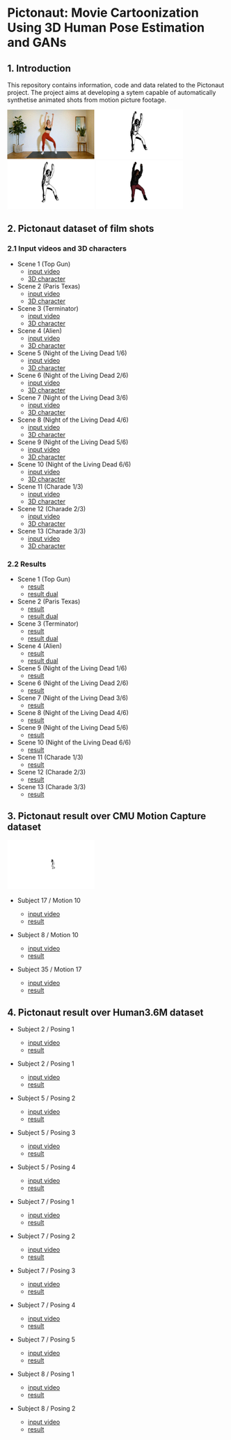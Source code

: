 # Pictonaut: Movie Cartoonization Using 3D Human Pose Estimation and GANs

## 1. Introduction

This repository contains information, code and data related to the Pictonaut project. The project aims at developing a sytem capable of  automatically synthetise animated shots from motion picture footage. 

<!--![](/data/test1/result_dual.gif)-->

<p float="left">
  <img src="img/output.gif" width="200" />
  <img src="img/tiktok2_shae_burns.gif" width="200" />
  <img src="img/tiktok2_shae_bw.gif" width="200" /> 
  <img src="img/tiktok2_shae_col.gif" width="200" />
</p>




<!--
## 2 Acknowledgements

If you find this repository useful for your research, please cite the original publication:

	TODO


## 2 Preliminar tests

- Scene 1 
	- [input video](/data/topgun/footage.mp4?raw=true)
	- [3D character](/data/topgun/obj)
-->

## 2. Pictonaut dataset of film shots

### 2.1 Input videos and 3D characters

- Scene 1 (Top Gun)
	- [input video](/data/topgun/footage.mp4?raw=true)
	- [3D character](/data/topgun/obj)
- Scene 2 (Paris Texas)
	- [input video](/data/paristexas/footage.mp4?raw=true)
	- [3D character](/data/paristexas/obj)
- Scene 3 (Terminator)
	- [input video](/data/terminator/footage.mp4?raw=true)
	- [3D character](/data/terminator/obj)
- Scene 4 (Alien)
	- [input video](/data/alien/footage.mp4?raw=true)
	- [3D character](/data/alien/obj)
- Scene 5 (Night of the Living Dead 1/6)
	- [input video](/data/night1/footage.mp4?raw=true)
	- [3D character](/data/night1/obj)
- Scene 6 (Night of the Living Dead 2/6)
	- [input video](/data/night2/footage.mp4?raw=true)
	- [3D character](/data/night2/obj)
- Scene 7 (Night of the Living Dead 3/6)
	- [input video](/data/night3/footage.mp4?raw=true)
	- [3D character](/data/night3/obj)
- Scene 8 (Night of the Living Dead 4/6)
	- [input video](/data/night4/footage.mp4?raw=true)
	- [3D character](/data/night4/obj)
- Scene 9 (Night of the Living Dead 5/6)
	- [input video](/data/night5/footage.mp4?raw=true)
	- [3D character](/data/night5/obj)
- Scene 10 (Night of the Living Dead 6/6)
	- [input video](/data/night6/footage.mp4?raw=true)
	- [3D character](/data/night6/obj)
- Scene 11 (Charade 1/3)
	- [input video](/data/charade1/footage.mp4?raw=true)
	- [3D character](/data/charade1/obj)
- Scene 12 (Charade 2/3)
	- [input video](/data/charade2/footage.mp4?raw=true)
	- [3D character](/data/charade2/obj)
- Scene 13 (Charade 3/3)
	- [input video](/data/charade3/footage.mp4?raw=true)
	- [3D character](/data/charade3/obj)

### 2.2 Results

- Scene 1 (Top Gun)
	- [result](/data/topgun/result.mp4?raw=true)
	- [result dual](/data/topgun/result_dual.mp4?raw=true)
- Scene 2 (Paris Texas)
	- [result](/data/paristexas/result.mp4?raw=true)
	- [result dual](/data/paristexas/result_dual.mp4?raw=true)
- Scene 3 (Terminator)
	- [result](/data/terminator/result.mp4?raw=true)
	- [result dual](/data/terminator/result_dual.mp4?raw=true)
- Scene 4 (Alien)
	- [result](/data/alien/result_dual.mp4?raw=true)
	- [result dual](/data/alien/result.mp4?raw=true)
- Scene 5 (Night of the Living Dead 1/6)
	- [result](/data/night1/result.mp4?raw=true)
- Scene 6 (Night of the Living Dead 2/6)
	- [result](/data/night2/result.mp4?raw=true)
- Scene 7 (Night of the Living Dead 3/6)
	- [result](/data/night3/result.mp4?raw=true)
- Scene 8 (Night of the Living Dead 4/6)
	- [result](/data/night4/result.mp4?raw=true)
- Scene 9 (Night of the Living Dead 5/6)
	- [result](/data/night5/result.mp4?raw=true)
- Scene 10 (Night of the Living Dead 6/6)
	- [result](/data/night6/result.mp4?raw=true)
- Scene 11 (Charade 1/3)
	- [result](/data/charade1/result.mp4?raw=true)
- Scene 12 (Charade 2/3)
	- [result](/data/charade2/result.mp4?raw=true)
- Scene 13 (Charade 3/3)
	- [result](/data/charade3/result.mp4?raw=true)

## 3. Pictonaut result over CMU Motion Capture dataset

<p float="left">
  <img src="/data/cmu_17_10/result.gif" width="200" />
</p>

- Subject 17 / Motion 10
	- [input video](/data/cmu_17_10/footage.mp4?raw=true)
	- [result](/data/cmu_17_10/result.mp4?raw=true)


- Subject 8 / Motion 10
	- [input video](/data/cmu_08_10/footage.mp4?raw=true)
	- [result](/data/cmu_08_10/result.mp4?raw=true)

- Subject 35 / Motion 17
	- [input video](/data/cmu_35_17/footage.mp4?raw=true)
	- [result](/data/cmu_35_17/result.mp4?raw=true)

## 4. Pictonaut result over Human3.6M dataset

- Subject 2 / Posing 1
	- [input video](/data/h36m_s2_1/footage.mp4?raw=true)
	- [result](/data/h36m_s2_1/result.mp4?raw=true)

- Subject 2 / Posing 1
	- [input video](/data/h36m_s2_2/footage.mp4?raw=true)
	- [result](/data/h36m_s2_2/result.mp4?raw=true)

- Subject 5 / Posing 2
	- [input video](/data/h36m_s5_1/footage.mp4?raw=true)
	- [result](/data/h36m_s5_1/result.mp4?raw=true)

- Subject 5 / Posing 3
	- [input video](/data/h36m_s5_2/footage.mp4?raw=true)
	- [result](/data/h36m_s5_2/result.mp4?raw=true)

- Subject 5 / Posing 4
	- [input video](/data/h36m_s5_3/footage.mp4?raw=true)
	- [result](/data/h36m_s5_3/result.mp4?raw=true)

- Subject 7 / Posing 1
	- [input video](/data/h36m_s7_1/footage.mp4?raw=true)
	- [result](/data/h36m_s7_1/result.mp4?raw=true)

- Subject 7 / Posing 2
	- [input video](/data/h36m_s7_2/footage.mp4?raw=true)
	- [result](/data/h36m_s7_2/result.mp4?raw=true)

- Subject 7 / Posing 3
	- [input video](/data/h36m_s7_3/footage.mp4?raw=true)
	- [result](/data/h36m_s7_3/result.mp4?raw=true)

- Subject 7 / Posing 4
	- [input video](/data/h36m_s7_4/footage.mp4?raw=true)
	- [result](/data/h36m_s7_4/result.mp4?raw=true)

- Subject 7 / Posing 5
	- [input video](/data/h36m_s7_5/footage.mp4?raw=true)
	- [result](/data/h36m_s7_5/result.mp4?raw=true)

- Subject 8 / Posing 1
	- [input video](/data/h36m_s8_1/footage.mp4?raw=true)
	- [result](/data/h36m_s8_1/result.mp4?raw=true)

- Subject 8 / Posing 2
	- [input video](/data/h36m_s8_2/footage.mp4?raw=true)
	- [result](/data/h36m_s8_2/result.mp4?raw=true)


